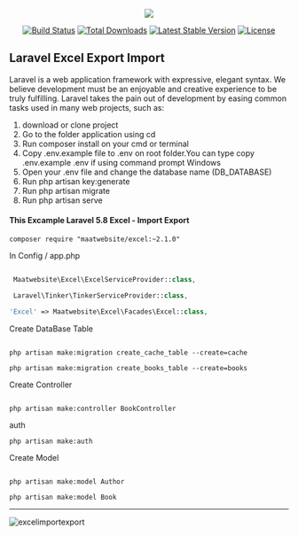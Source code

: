 <p align="center"><img src="https://laravel.com/assets/img/components/logo-laravel.svg"></p>

<p align="center">
<a href="https://travis-ci.org/laravel/framework"><img src="https://travis-ci.org/laravel/framework.svg" alt="Build Status"></a>
<a href="https://packagist.org/packages/laravel/framework"><img src="https://poser.pugx.org/laravel/framework/d/total.svg" alt="Total Downloads"></a>
<a href="https://packagist.org/packages/laravel/framework"><img src="https://poser.pugx.org/laravel/framework/v/stable.svg" alt="Latest Stable Version"></a>
<a href="https://packagist.org/packages/laravel/framework"><img src="https://poser.pugx.org/laravel/framework/license.svg" alt="License"></a>
</p>

## Laravel Excel Export Import

Laravel is a web application framework with expressive, elegant syntax. We believe development must be an enjoyable and creative experience to be truly fulfilling. Laravel takes the pain out of development by easing common tasks used in many web projects, such as:

<ol>
    <li>download or clone project</li>
    <li>Go to the folder application using cd</li>
    <li>Run composer install on your cmd or terminal</li>
    <li>Copy .env.example file to .env on root folder.You can type copy .env.example .env if using command prompt Windows</li>
    <li>Open your .env file and change the database name (DB_DATABASE)</li>
    <li>Run php artisan key:generate</li>
    <li>Run php artisan migrate</li>
    <li>Run php artisan serve</li>
</ol>

<h4>This Excample Laravel 5.8 Excel - Import Export</h4>

```
composer require "maatwebsite/excel:~2.1.0"
```

<p>In Config / app.php</p>

```php

 Maatwebsite\Excel\ExcelServiceProvider::class,

 Laravel\Tinker\TinkerServiceProvider::class,

'Excel' => Maatwebsite\Excel\Facades\Excel::class,

```

<p>Create DataBase Table</p>

```

php artisan make:migration create_cache_table --create=cache

php artisan make:migration create_books_table --create=books

```

<p>Create Controller</p>

```

php artisan make:controller BookController

```
<p>auth</p>

```
php artisan make:auth
```

<p> Create Model </p>

```

php artisan make:model Author

php artisan make:model Book

```

<hr>

![excelimportexport](https://user-images.githubusercontent.com/37043938/102089648-867c7880-3e42-11eb-98a1-ce68340824f0.gif)




